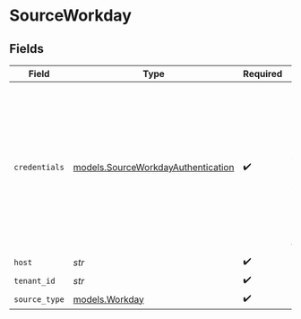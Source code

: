 # SourceWorkday


## Fields

| Field                                                                                                                                                            | Type                                                                                                                                                             | Required                                                                                                                                                         | Description                                                                                                                                                      |
| ---------------------------------------------------------------------------------------------------------------------------------------------------------------- | ---------------------------------------------------------------------------------------------------------------------------------------------------------------- | ---------------------------------------------------------------------------------------------------------------------------------------------------------------- | ---------------------------------------------------------------------------------------------------------------------------------------------------------------- |
| `credentials`                                                                                                                                                    | [models.SourceWorkdayAuthentication](../models/sourceworkdayauthentication.md)                                                                                   | :heavy_check_mark:                                                                                                                                               | Report Based Streams and REST API Streams use different methods of Authentication. Choose streams type you want to sync and provide needed credentials for them. |
| `host`                                                                                                                                                           | *str*                                                                                                                                                            | :heavy_check_mark:                                                                                                                                               | N/A                                                                                                                                                              |
| `tenant_id`                                                                                                                                                      | *str*                                                                                                                                                            | :heavy_check_mark:                                                                                                                                               | N/A                                                                                                                                                              |
| `source_type`                                                                                                                                                    | [models.Workday](../models/workday.md)                                                                                                                           | :heavy_check_mark:                                                                                                                                               | N/A                                                                                                                                                              |